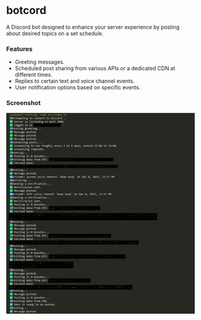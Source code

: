 # botcord

A Discord bot designed to enhance your server experience by posting about desired topics on a set schedule.

### Features

- Greeting messages.
- Scheduled post sharing from various APIs or a dedicated CDN at different times.
- Replies to certain text and voice channel events.
- User notification options based on specific events.

### Screenshot

![App screenshot](screenshot.png)

